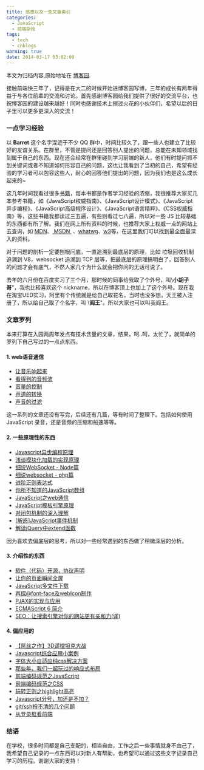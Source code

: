 ```yaml
---
title: 感想以及一些文章索引
categories:
  - JavaScript
  - 前端杂烩
tags:
  - tech
  - cnblogs
warning: true
date: 2014-03-17 03:02:00
---
```


<div class="history-article">本文为归档内容,原始地址在 <a href="http://www.cnblogs.com/hustskyking/archive/2014/03/17/two-yeas.html" target="_blank">博客园</a>.</div>

<p>接触前端快三年了，记得是在大二的时候开始进博客园写博，三年的成长有两年得益于与各位前辈的交流和讨论。首先感谢博客园给我们提供了很好的交流平台，也祝博客园的建设越来越好！同时也感谢技术上擦过火花的小伙伴们，希望以后的日子里可以更多更深入的交流！</p>
<h3>一点学习经验</h3>
<p>以 <strong>Barret</strong> 这个名字混迹于不少 QQ 群中，时间比较久了，跟一些人也建立了比较好的友谊关系。在群里，不管是提问还是回答别人提出的问题，总能在未知领域找到属于自己的东西。现在还会经常在群里碰到学习前端的新人，他们有时提问抓不到关键词或者不知道如何形容自己的问题，这也让我看到了当初的自己，希望有经验的学习者可以包容这些人，耐心的回答他们提出的问题，因为我们也是这么成长起来的~</p>
<p>这几年时间我看过很多<a title="豆瓣读书，部分书籍列表" href="http://book.douban.com/people/hustskyking/collect" target="_blank">书籍</a>，每本书都是作者学习经验的浓缩，我很推荐大家买几本参考书籍，如《JavaScript权威指南》、《JavaScript设计模式》、《JavaScript异步编程》、《JavaScript高级程序设计》、《JavaScript语言精粹》、《CSS权威指南》等，这些书籍我都读过三五遍，有些则看过七八遍，所以对一些 JS 比较基础的东西都有所了解。我们在网上所有资料的时候，也推荐大家上权威一点的网站上去查询，如 <a href="//developer.mozilla.org/en/" target="_blank">MDN</a>、<a href="http://msdn.microsoft.com/en-us/#fbid=OYqXopniVLY" target="_blank"> MSDN&nbsp;</a>&nbsp;、<a href="http://www.whatwg.org/" target="_blank">whatwg</a>、<a href="http://www.w3.org/TR/" target="_blank">w3</a>等，在这里我们可以找到最全面最深入的资料。</p>
<p>对于问题的剖析一定要刨根问底，一直追溯到最底层的原理，比如 垃圾回收机制 追溯到 V8，websocket 追溯到 TCP 层等，把最底层的原理搞明白了，回答别人的问题才会有底气，不然人家几个为什么就会把你问的无话可说了。</p>
<p>去年的六月份在百度实习了三个月，那时候的同事给我取了个外号，叫\<strong>小胡子哥</strong>"，我也比较喜欢这个 nickname，所以在博客顶上也加上了这个外号。现在我在淘宝UED实习，阿里有个传统就是给自己取花名，当时也没多想，天王被人注册了，所以给自己取了个名字，叫 \<strong>阎王</strong>"。所以大家也可以叫我阎王。</p>
<h3>文章罗列</h3>
<p>本来打算在入园两周年发点有技术含量的文章，结果，呵..呵，太忙了，就简单的罗列下自己写过的一点点东西。</p>
<h4>1. web语音通信</h4>
<ul>
<li><a href="http://www.cnblogs.com/hustskyking/p/webAudio-filter.html">让音乐响起来</a></li>
<li><a href="http://www.cnblogs.com/hustskyking/p/webAudio-show-audio.html">看得到的音频流</a></li>
<li><a href="http://www.cnblogs.com/hustskyking/p/webAudio-volume.html">音量的控制</a></li>
<li><a href="http://www.cnblogs.com/hustskyking/p/webAudio-cross-fading.html">声道的转换</a></li>
<li><a href="http://www.cnblogs.com/hustskyking/p/webAudio-filter.html">声音的过滤</a></li>
</ul>
<p>这一系列的文章还没有写完，后续还有几篇，等有时间了整理下。包括如何使用 JavaScript 录音，还是音频的压缩和船速等等。</p>
<h4>2. 一些原理性的东西</h4>
<ul>
<li><a href="http://www.cnblogs.com/hustskyking/p/javascript-asynchronous-programming.html">Javascript异步编程原理</a></li>
<li><a id="homepage1_PostList1_rptEntries_TitleUrl_17" class="PostTitle" href="http://www.cnblogs.com/hustskyking/p/how-to-achieve-loading-module.html">浅谈模块化加载的实现原理</a></li>
<li><a id="homepage1_PostList1_rptEntries_TitleUrl_19" class="PostTitle" href="http://www.cnblogs.com/hustskyking/p/websocket-with-node.html">细说WebSocket - Node篇</a></li>
<li><a id="homepage1_PostList1_rptEntries_TitleUrl_19" class="PostTitle" href="http://www.cnblogs.com/hustskyking/p/websocket-with-node.html"></a><a id="homepage1_PostList1_rptEntries_TitleUrl_18" class="PostTitle" href="http://www.cnblogs.com/hustskyking/p/websocket-with-php.html">细说websocket - php篇</a></li>
<li><a id="homepage1_PostList1_rptEntries_TitleUrl_14" class="PostTitle" href="http://www.cnblogs.com/hustskyking/p/how-regular-expressions-work.html">进阶正则表达式</a></li>
<li><a id="homepage1_PostList1_rptEntries_TitleUrl_4" class="PostTitle" href="http://www.cnblogs.com/hustskyking/p/javascript-array.html">你所不知道的JavaScript数组</a></li>
<li><a id="homepage1_PostList1_rptEntries_TitleUrl_0" class="PostTitle" href="http://www.cnblogs.com/hustskyking/p/web-communication.html">JavaScript之web通信</a></li>
<li><a id="homepage1_PostList1_rptEntries_TitleUrl_2" class="PostTitle" href="http://www.cnblogs.com/hustskyking/p/principle-of-javascript-template.html">JavaScript模板引擎原理</a></li>
<li><a id="homepage1_PostList1_rptEntries_TitleUrl_11" class="PostTitle" href="http://www.cnblogs.com/hustskyking/p/javascript-closure.html">对闭包机制的深入理解</a></li>
<li><a id="homepage1_PostList1_rptEntries_TitleUrl_11" class="PostTitle" href="http://www.cnblogs.com/hustskyking/p/javascript-closure.html"></a><a id="homepage1_PostList1_rptEntries_TitleUrl_11" class="PostTitle" href="http://www.cnblogs.com/hustskyking/p/problem-javascript-event.html">[解惑]JavaScript事件机制</a></li>
<li><a id="homepage1_PostList1_rptEntries_TitleUrl_11" class="PostTitle" href="http://www.cnblogs.com/hustskyking/p/problem-javascript-event.html"></a><a id="homepage1_PostList1_rptEntries_TitleUrl_17" class="PostTitle" href="http://www.cnblogs.com/hustskyking/p/extend-in-jQuery.html">解读jQuery中extend函数</a></li>
</ul>
<p>因为喜欢去偏底层的思考，所以对一些经常遇到的东西做了稍微深层的分析。</p>
<h4>3. 介绍性的东西</h4>
<ul>
<li><a id="homepage1_PostList1_rptEntries_TitleUrl_1" class="PostTitle" href="http://www.cnblogs.com/hustskyking/p/open-source.html">软件（代码）开源，协议声明</a></li>
<li><a id="homepage1_PostList1_rptEntries_TitleUrl_5" class="PostTitle" href="http://www.cnblogs.com/hustskyking/p/javascript-fullscreen.html">让你的页面瞬间全屏</a></li>
<li><a id="homepage1_PostList1_rptEntries_TitleUrl_12" class="PostTitle" href="http://www.cnblogs.com/hustskyking/p/multiple-download-with-javascript.html">JavaScript多文件下载</a></li>
<li><a id="homepage1_PostList1_rptEntries_TitleUrl_13" class="PostTitle" href="http://www.cnblogs.com/hustskyking/p/manufacture-font-face-in-web.html">再探@font-face及webIcon制作</a></li>
<li><a id="homepage1_PostList1_rptEntries_TitleUrl_1" class="PostTitle" href="http://www.cnblogs.com/hustskyking/p/history-api-in-html5.html">PJAX的实现与应用</a></li>
<li><a id="homepage1_PostList1_rptEntries_TitleUrl_4" class="PostTitle" href="http://www.cnblogs.com/hustskyking/p/ES6-introduce.html">ECMAScript 6 简介</a></li>
<li><a id="homepage1_PostList1_rptEntries_TitleUrl_7" class="PostTitle" href="http://www.cnblogs.com/hustskyking/p/let-your-page-understood-by-search-engine.html">SEO：让搜索引擎对你的网站更有亲和力(译)</a></li>
</ul>
<h4>4. 偏应用的</h4>
<ul>
<li><a id="homepage1_PostList1_rptEntries_TitleUrl_3" class="PostTitle" href="http://www.cnblogs.com/hustskyking/archive/2013/06/03/3D-Tank-War.html">【屌丝之作】3D遥控坦克大战</a></li>
<li><a id="homepage1_PostList1_rptEntries_TitleUrl_7" class="PostTitle" href="http://www.cnblogs.com/hustskyking/archive/2013/05/04/getkeywords.html">Javascript综合应用小案例</a></li>
<li><a id="homepage1_PostList1_rptEntries_TitleUrl_18" class="PostTitle" href="http://www.cnblogs.com/hustskyking/p/change-fontSize-with-pure-css.html">字体大小自适应纯css解决方案</a></li>
<li><a id="homepage1_PostList1_rptEntries_TitleUrl_14" class="PostTitle" href="http://www.cnblogs.com/hustskyking/p/responsive-web-desigin.html">那些年，我们一起玩过的响应式布局</a></li>
<li><a id="homepage1_PostList1_rptEntries_TitleUrl_13" class="PostTitle" href="http://www.cnblogs.com/hustskyking/p/javascript-spec.html">前端编码规范之JavaScript</a></li>
<li><a id="homepage1_PostList1_rptEntries_TitleUrl_15" class="PostTitle" href="http://www.cnblogs.com/hustskyking/p/css-spec.html">前端编码规范之CSS</a></li>
<li><a id="homepage1_PostList1_rptEntries_TitleUrl_9" class="PostTitle" href="http://www.cnblogs.com/hustskyking/p/javascript-regexp.html">玩转正则之highlight高亮</a></li>
<li><a id="homepage1_PostList1_rptEntries_TitleUrl_0" class="PostTitle" href="http://www.cnblogs.com/hustskyking/p/semicolon-retalk.html">Javascript分号，加还是不加？</a></li>
<li><a id="homepage1_PostList1_rptEntries_TitleUrl_3" class="PostTitle" href="http://www.cnblogs.com/hustskyking/p/problems-in-git-when-ssh.html">git/ssh捋不清的几个问题</a></li>
<li><a id="homepage1_PostList1_rptEntries_TitleUrl_15" class="PostTitle" href="http://www.cnblogs.com/hustskyking/p/user-exprience-in-login-box.html">从登录框看前端</a></li>
</ul>
<h3>结语</h3>
<p>在学校，很多时间都是自己支配的，相当自由，工作之后一些事情就身不由己了，我希望自己记录的一点东西可以对新人有帮助，也希望可以通过这些文字记录自己学习的历程。谢谢大家的支持！&nbsp;</p>

